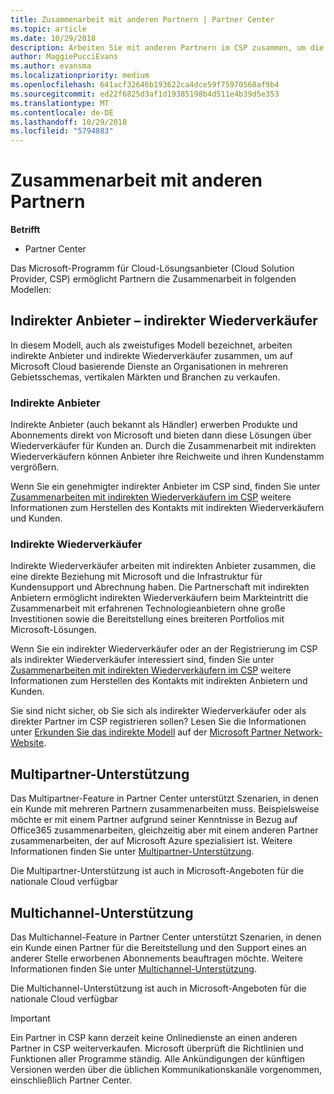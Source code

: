 ```yaml
---
title: Zusammenarbeit mit anderen Partnern | Partner Center
ms.topic: article
ms.date: 10/29/2018
description: Arbeiten Sie mit anderen Partnern im CSP zusammen, um die Bedürfnisse Ihrer gemeinsamen Kunden zu erfüllen.
author: MaggiePucciEvans
ms.author: evansma
ms.localizationpriority: medium
ms.openlocfilehash: 641acf32646b193622ca4dce59f75970568af9b4
ms.sourcegitcommit: ed22f6825d3af1d19385198b4d511e4b39d5e353
ms.translationtype: MT
ms.contentlocale: de-DE
ms.lasthandoff: 10/29/2018
ms.locfileid: "5794883"
---
```

# <a name="work-with-other-partners"></a>Zusammenarbeit mit anderen Partnern

**Betrifft**

-  Partner Center

Das Microsoft-Programm für Cloud-Lösungsanbieter (Cloud Solution Provider, CSP) ermöglicht Partnern die Zusammenarbeit in folgenden Modellen:

## <a name="indirect-provider-indirect-reseller-model"></a>Indirekter Anbieter – indirekter Wiederverkäufer

In diesem Modell, auch als zweistufiges Modell bezeichnet, arbeiten indirekte Anbieter und indirekte Wiederverkäufer zusammen, um auf Microsoft Cloud basierende Dienste an Organisationen in mehreren Gebietsschemas, vertikalen Märkten und Branchen zu verkaufen. 

### <a name="indirect-providers"></a>Indirekte Anbieter 

Indirekte Anbieter (auch bekannt als Händler) erwerben Produkte und Abonnements direkt von Microsoft und bieten dann diese Lösungen über Wiederverkäufer für Kunden an. Durch die Zusammenarbeit mit indirekten Wiederverkäufern können Anbieter ihre Reichweite und ihren Kundenstamm vergrößern. 

Wenn Sie ein genehmigter indirekter Anbieter im CSP sind, finden Sie unter [Zusammenarbeiten mit indirekten Wiederverkäufern im CSP](indirect-provider-tasks-in-partner-center.md) weitere Informationen zum Herstellen des Kontakts mit indirekten Wiederverkäufern und Kunden. 

### <a name="indirect-resellers"></a>Indirekte Wiederverkäufer 

Indirekte Wiederverkäufer arbeiten mit indirekten Anbieter zusammen, die eine direkte Beziehung mit Microsoft und die Infrastruktur für Kundensupport und Abrechnung haben. Die Partnerschaft mit indirekten Anbietern ermöglicht indirekten Wiederverkäufern beim Markteintritt die Zusammenarbeit mit erfahrenen Technologieanbietern ohne große Investitionen sowie die Bereitstellung eines breiteren Portfolios mit Microsoft-Lösungen. 

Wenn Sie ein indirekter Wiederverkäufer oder an der Registrierung im CSP als indirekter Wiederverkäufer interessiert sind, finden Sie unter [Zusammenarbeiten mit indirekten Wiederverkäufern im CSP](indirect-reseller-tasks-in-partner-center.md) weitere Informationen zum Herstellen des Kontakts mit indirekten Anbietern und Kunden.

Sie sind nicht sicher, ob Sie sich als indirekter Wiederverkäufer oder als direkter Partner im CSP registrieren sollen? Lesen Sie die Informationen unter [Erkunden Sie das indirekte Modell](https://partner.microsoft.com/cloud-solution-provider/indirect) auf der [Microsoft Partner Network-Website](https://partner.microsoft.com).   

## <a name="multi-partner-support"></a>Multipartner-Unterstützung

Das Multipartner-Feature in Partner Center unterstützt Szenarien, in denen ein Kunde mit mehreren Partnern zusammenarbeiten muss. Beispielsweise möchte er mit einem Partner aufgrund seiner Kenntnisse in Bezug auf Office365 zusammenarbeiten, gleichzeitig aber mit einem anderen Partner zusammenarbeiten, der auf Microsoft Azure spezialisiert ist. Weitere Informationen finden Sie unter [Multipartner-Unterstützung](multipartner.md).

Die Multipartner-Unterstützung ist auch in Microsoft-Angeboten für die nationale Cloud verfügbar 

## <a name="multi-channel-support"></a>Multichannel-Unterstützung

Das Multichannel-Feature in Partner Center unterstützt Szenarien, in denen ein Kunde einen Partner für die Bereitstellung und den Support eines an anderer Stelle erworbenen Abonnements beauftragen möchte. Weitere Informationen finden Sie unter [Multichannel-Unterstützung](multichannel.md).

Die Multichannel-Unterstützung ist auch in Microsoft-Angeboten für die nationale Cloud verfügbar

> [!IMPORTANT]  
> Ein Partner in CSP kann derzeit keine Onlinedienste an einen anderen Partner in CSP weiterverkaufen. Microsoft überprüft die Richtlinien und Funktionen aller Programme ständig. Alle Ankündigungen der künftigen Versionen werden über die üblichen Kommunikationskanäle vorgenommen, einschließlich Partner Center. 


